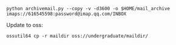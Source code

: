```shell
python archivemail.py --copy -v -d3600 -o $HOME/mail_archive imaps://616545598:password@imap.qq.com/INBOX
```

Update to oss:
```shell
ossutil64 cp -r maildir oss://undergraduate/maildir/
```
